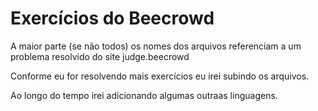 ﻿# Exercícios do Beecrowd

A maior parte (se não todos) os nomes dos arquivos referenciam a um problema resolvido do site judge.beecrowd
 
 Conforme eu for resolvendo mais exercícios eu irei subindo os arquivos.
 
 Ao longo do tempo irei adicionando algumas outraas linguagens.
